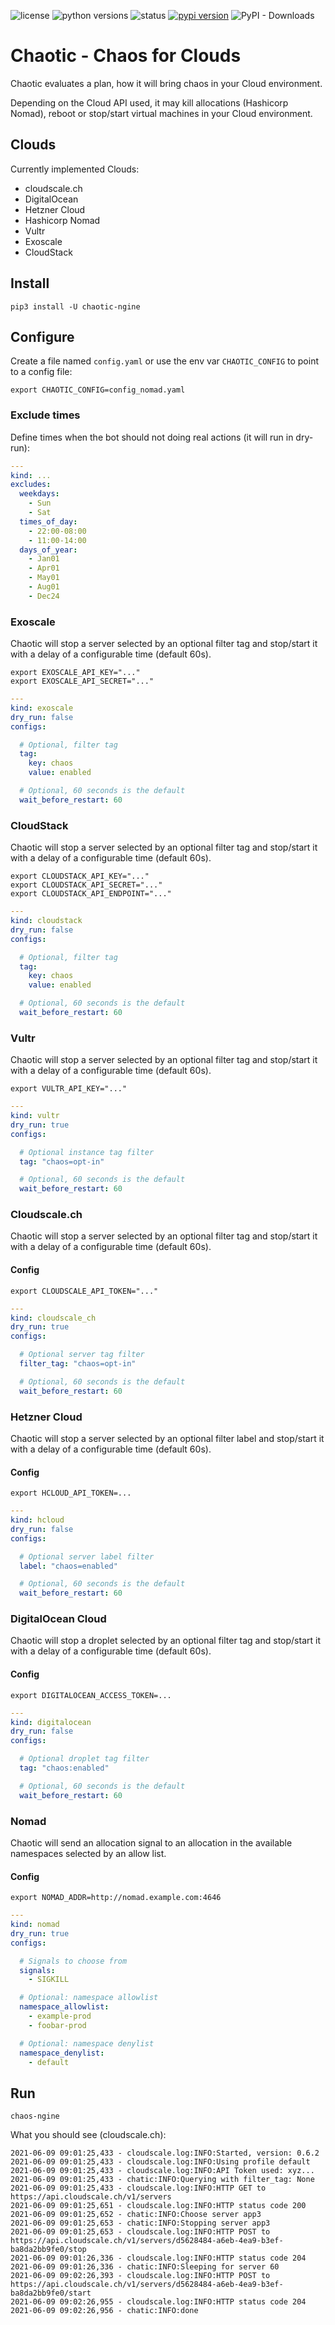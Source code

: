 ![license](https://img.shields.io/pypi/l/chaotic-ngine.svg)
![python versions](https://img.shields.io/pypi/pyversions/chaotic-ngine.svg)
![status](https://img.shields.io/pypi/status/chaotic-ngine.svg)
[![pypi version](https://img.shields.io/pypi/v/chaotic-ngine.svg)](https://pypi.org/project/chaotic-ngine/)
![PyPI - Downloads](https://img.shields.io/pypi/dw/chaotic-ngine)

# Chaotic - Chaos for Clouds

Chaotic evaluates a plan, how it will bring chaos in your Cloud environment.

Depending on the Cloud API used, it may kill allocations (Hashicorp Nomad), reboot or stop/start virtual machines in your Cloud environment.

## Clouds

Currently implemented Clouds:

- cloudscale.ch
- DigitalOcean
- Hetzner Cloud
- Hashicorp Nomad
- Vultr
- Exoscale
- CloudStack

## Install

```
pip3 install -U chaotic-ngine
```

## Configure

Create a file named `config.yaml` or use the env var `CHAOTIC_CONFIG` to point to a config file:

```
export CHAOTIC_CONFIG=config_nomad.yaml
```

### Exclude times

Define times when the bot should not doing real actions (it will run in dry-run):

```yaml
---
kind: ...
excludes:
  weekdays:
    - Sun
    - Sat
  times_of_day:
    - 22:00-08:00
    - 11:00-14:00
  days_of_year:
    - Jan01
    - Apr01
    - May01
    - Aug01
    - Dec24
  ```

### Exoscale

Chaotic will stop a server selected by an optional filter tag and stop/start it with a delay of a configurable time (default 60s).

```
export EXOSCALE_API_KEY="..."
export EXOSCALE_API_SECRET="..."
```

```yaml
---
kind: exoscale
dry_run: false
configs:

  # Optional, filter tag
  tag:
    key: chaos
    value: enabled

  # Optional, 60 seconds is the default
  wait_before_restart: 60
```

### CloudStack

Chaotic will stop a server selected by an optional filter tag and stop/start it with a delay of a configurable time (default 60s).

```
export CLOUDSTACK_API_KEY="..."
export CLOUDSTACK_API_SECRET="..."
export CLOUDSTACK_API_ENDPOINT="..."
```

```yaml
---
kind: cloudstack
dry_run: false
configs:

  # Optional, filter tag
  tag:
    key: chaos
    value: enabled

  # Optional, 60 seconds is the default
  wait_before_restart: 60
```

### Vultr

Chaotic will stop a server selected by an optional filter tag and stop/start it with a delay of a configurable time (default 60s).

```
export VULTR_API_KEY="..."
```

```yaml
---
kind: vultr
dry_run: true
configs:

  # Optional instance tag filter
  tag: "chaos=opt-in"

  # Optional, 60 seconds is the default
  wait_before_restart: 60
```

### Cloudscale.ch

Chaotic will stop a server selected by an optional filter tag and stop/start it with a delay of a configurable time (default 60s).


#### Config

```
export CLOUDSCALE_API_TOKEN="..."
```

```yaml
---
kind: cloudscale_ch
dry_run: true
configs:

  # Optional server tag filter
  filter_tag: "chaos=opt-in"

  # Optional, 60 seconds is the default
  wait_before_restart: 60
```

### Hetzner Cloud

Chaotic will stop a server selected by an optional filter label and stop/start it with a delay of a configurable time (default 60s).

#### Config

```
export HCLOUD_API_TOKEN=...
```

```yaml
---
kind: hcloud
dry_run: false
configs:

  # Optional server label filter
  label: "chaos=enabled"

  # Optional, 60 seconds is the default
  wait_before_restart: 60
```

### DigitalOcean Cloud

Chaotic will stop a droplet selected by an optional filter tag and stop/start it with a delay of a configurable time (default 60s).

#### Config

```
export DIGITALOCEAN_ACCESS_TOKEN=...
```

```yaml
---
kind: digitalocean
dry_run: false
configs:

  # Optional droplet tag filter
  tag: "chaos:enabled"

  # Optional, 60 seconds is the default
  wait_before_restart: 60
```

### Nomad

Chaotic will send an allocation signal to an allocation in the available namespaces selected by an allow list.

#### Config

```
export NOMAD_ADDR=http://nomad.example.com:4646
```

```yaml
---
kind: nomad
dry_run: true
configs:

  # Signals to choose from
  signals:
    - SIGKILL

  # Optional: namespace allowlist
  namespace_allowlist:
    - example-prod
    - foobar-prod

  # Optional: namespace denylist
  namespace_denylist:
    - default
```

## Run

```
chaos-ngine
```

What you should see (cloudscale.ch):
```
2021-06-09 09:01:25,433 - cloudscale.log:INFO:Started, version: 0.6.2
2021-06-09 09:01:25,433 - cloudscale.log:INFO:Using profile default
2021-06-09 09:01:25,433 - cloudscale.log:INFO:API Token used: xyz...
2021-06-09 09:01:25,433 - chatic:INFO:Querying with filter_tag: None
2021-06-09 09:01:25,433 - cloudscale.log:INFO:HTTP GET to https://api.cloudscale.ch/v1/servers
2021-06-09 09:01:25,651 - cloudscale.log:INFO:HTTP status code 200
2021-06-09 09:01:25,652 - chatic:INFO:Choose server app3
2021-06-09 09:01:25,653 - chatic:INFO:Stopping server app3
2021-06-09 09:01:25,653 - cloudscale.log:INFO:HTTP POST to https://api.cloudscale.ch/v1/servers/d5628484-a6eb-4ea9-b3ef-ba8da2bb9fe0/stop
2021-06-09 09:01:26,336 - cloudscale.log:INFO:HTTP status code 204
2021-06-09 09:01:26,336 - chatic:INFO:Sleeping for server 60
2021-06-09 09:02:26,393 - cloudscale.log:INFO:HTTP POST to https://api.cloudscale.ch/v1/servers/d5628484-a6eb-4ea9-b3ef-ba8da2bb9fe0/start
2021-06-09 09:02:26,955 - cloudscale.log:INFO:HTTP status code 204
2021-06-09 09:02:26,956 - chatic:INFO:done
```
